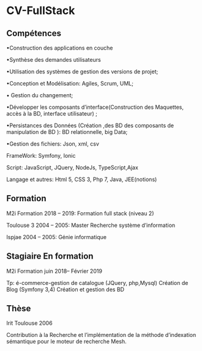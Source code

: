 <html>
   <head> </head>
   <body>
     <div>
       <h1> CV-FullStack </h1>
       <p>
       
 
 <h2> Compétences  </h2>
  
  •Construction
  des applications en couche

  •Synthèse
  des demandes utilisateurs

  •Utilisation
  des systèmes de gestion des versions de projet;

  •Conception et Modélisation:
  Agiles, Scrum, UML;

  • Gestion du changement;

  •Développer les composants  d’interface(Construction des Maquettes,
  accès à la BD, interface utilisateur) ;

  •Persistances des Données
  (Création ,des BD des composants de manipulation de BD ): BD relationnelle, big
  Data;

  •Gestion des fichiers: Json, xml, csv

  FrameWork: Symfony, Ionic


  
  Script:  JavaScript, JQuery, NodeJs, TypeScript,Ajax 


  
  Langage et autres: Html 5, CSS 3, Php 7, Java, JEE(notions)
  
  
  <h2>  Formation   </h2>
  

M2i Formation 2018 – 2019:   Formation full stack (niveau 2)
  

 Toulouse 3 2004 – 2005:     Master Recherche système d’information
  

 Ispjae 2004 – 2005:         Génie  informatique
 
<h2>  Stagiaire En formation </h2>

 M2i Formation juin 2018– Février 2019

Tp: é-commerce-gestion de catalogue (JQuery, php,Mysql)
Création  de Blog (Symfony 3,4)
Création et gestion des BD
  
<h2>  Thèse </h2>
 Irit  Toulouse 2006 
  
 Contribution à la Recherche et  l’implémentation de la méthode d’indexation sémantique pour le moteur de
  recherche Mesh.
  
  </body>
</html>



  


          
  


  



 


           
  


  
  
 



  
 


  
 

